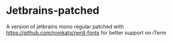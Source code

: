 # Jetbrains-patched

A version of jetbrains mono regular patched with https://github.com/romkatv/nerd-fonts for better support on iTerm
